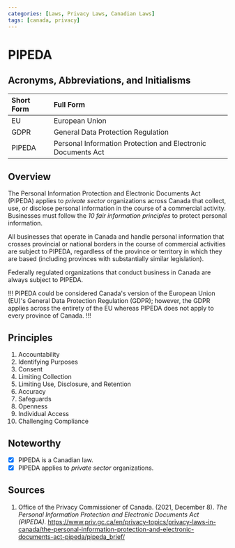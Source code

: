 ```yaml
---
categories: [Laws, Privacy Laws, Canadian Laws]
tags: [canada, privacy]
---
```


# PIPEDA

## Acronyms, Abbreviations, and Initialisms

Short Form | Full Form
:--- | :---
EU | European Union
GDPR | General Data Protection Regulation
PIPEDA | Personal Information Protection and Electronic Documents Act

## Overview

The Personal Information Protection and Electronic Documents Act (PIPEDA) applies to *private sector* organizations across Canada that collect, use, or disclose personal information in the course of a commercial activity. Businesses must follow the *10 fair information principles* to protect personal information.

All businesses that operate in Canada and handle personal information that crosses provincial or national borders in the course of commercial activities are subject to PIPEDA, regardless of the province or territory in which they are based (including provinces with substantially similar legislation).

Federally regulated organizations that conduct business in Canada are always subject to PIPEDA.

!!!
PIPEDA could be considered Canada's version of the European Union (EU)'s General Data Protection Regulation (GDPR); however, the GDPR applies across the entirety of the EU whereas PIPEDA does not apply to every province of Canada.
!!!

## Principles

1. Accountability
2. Identifying Purposes
3. Consent
4. Limiting Collection
5. Limiting Use, Disclosure, and Retention
6. Accuracy
7. Safeguards
8. Openness
9. Individual Access
10. Challenging Compliance

## Noteworthy

- [x] PIPEDA is a Canadian law.
- [x] PIPEDA applies to *private sector* organizations.

## Sources

1. Office of the Privacy Commissioner of Canada. (2021, December 8). *The Personal Information Protection and Electronic Documents Act (PIPEDA)*. https://www.priv.gc.ca/en/privacy-topics/privacy-laws-in-canada/the-personal-information-protection-and-electronic-documents-act-pipeda/pipeda_brief/
